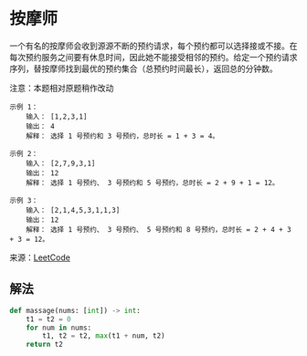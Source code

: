 # 按摩师
一个有名的按摩师会收到源源不断的预约请求，每个预约都可以选择接或不接。在每次预约服务之间要有休息时间，因此她不能接受相邻的预约。给定一个预约请求序列，替按摩师找到最优的预约集合（总预约时间最长），返回总的分钟数。

注意：本题相对原题稍作改动

```
示例 1：
    输入： [1,2,3,1]
    输出： 4
    解释： 选择 1 号预约和 3 号预约，总时长 = 1 + 3 = 4。
    
示例 2：
    输入： [2,7,9,3,1]
    输出： 12
    解释： 选择 1 号预约、 3 号预约和 5 号预约，总时长 = 2 + 9 + 1 = 12。
    
示例 3：
    输入： [2,1,4,5,3,1,1,3]
    输出： 12
    解释： 选择 1 号预约、 3 号预约、 5 号预约和 8 号预约，总时长 = 2 + 4 + 3 + 3 = 12。
```

来源：[LeetCode](https://leetcode-cn.com/problems/the-masseuse-lcci)

## 解法
```python
def massage(nums: [int]) -> int:
    t1 = t2 = 0
    for num in nums:
        t1, t2 = t2, max(t1 + num, t2)
    return t2
```